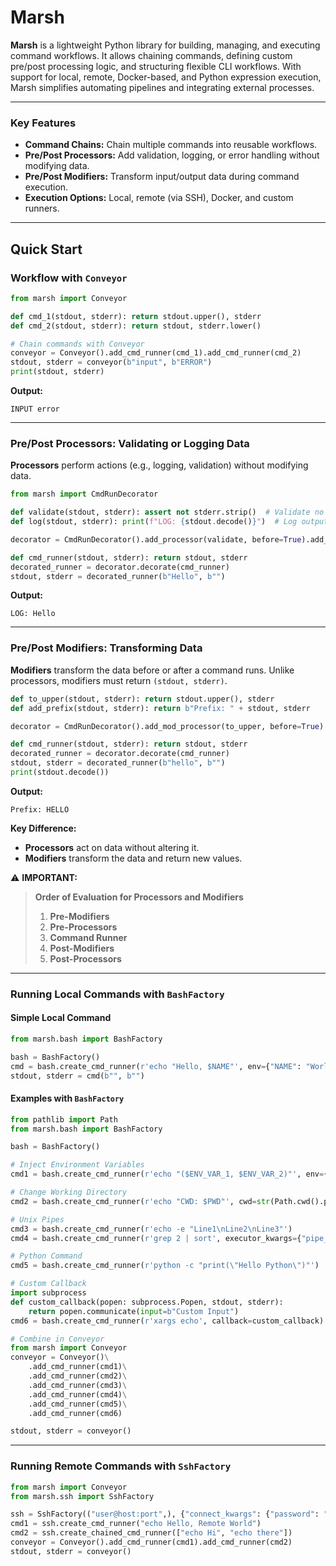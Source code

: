 # Marsh

**Marsh** is a lightweight Python library for building, managing, and executing command workflows. It allows chaining commands, defining custom pre/post processing logic, and structuring flexible CLI workflows. With support for local, remote, Docker-based, and Python expression execution, Marsh simplifies automating pipelines and integrating external processes.

---

### Key Features

- **Command Chains:** Chain multiple commands into reusable workflows.
- **Pre/Post Processors:** Add validation, logging, or error handling without modifying data.
- **Pre/Post Modifiers:** Transform input/output data during command execution.
- **Execution Options:** Local, remote (via SSH), Docker, and custom runners.

---

## Quick Start

### Workflow with `Conveyor`

```python
from marsh import Conveyor

def cmd_1(stdout, stderr): return stdout.upper(), stderr
def cmd_2(stdout, stderr): return stdout, stderr.lower()

# Chain commands with Conveyor
conveyor = Conveyor().add_cmd_runner(cmd_1).add_cmd_runner(cmd_2)
stdout, stderr = conveyor(b"input", b"ERROR")
print(stdout, stderr)
```

**Output:**  
```text
INPUT error
```

---

### Pre/Post Processors: Validating or Logging Data

**Processors** perform actions (e.g., logging, validation) without modifying data.

```python
from marsh import CmdRunDecorator

def validate(stdout, stderr): assert not stderr.strip()  # Validate no errors
def log(stdout, stderr): print(f"LOG: {stdout.decode()}")  # Log output

decorator = CmdRunDecorator().add_processor(validate, before=True).add_processor(log, before=False)

def cmd_runner(stdout, stderr): return stdout, stderr
decorated_runner = decorator.decorate(cmd_runner)
stdout, stderr = decorated_runner(b"Hello", b"")
```

**Output:**  
```text
LOG: Hello
```

---

### Pre/Post Modifiers: Transforming Data

**Modifiers** transform the data before or after a command runs. Unlike processors, modifiers must return `(stdout, stderr)`.

```python
def to_upper(stdout, stderr): return stdout.upper(), stderr
def add_prefix(stdout, stderr): return b"Prefix: " + stdout, stderr

decorator = CmdRunDecorator().add_mod_processor(to_upper, before=True).add_mod_processor(add_prefix, before=False)

def cmd_runner(stdout, stderr): return stdout, stderr
decorated_runner = decorator.decorate(cmd_runner)
stdout, stderr = decorated_runner(b"hello", b"")
print(stdout.decode())
```

**Output:**  
```text
Prefix: HELLO
```

**Key Difference:**  
- **Processors** act on data without altering it.  
- **Modifiers** transform the data and return new values.

⚠️ **IMPORTANT:**  
> **Order of Evaluation for Processors and Modifiers**
> 
> 1. **Pre-Modifiers**  
> 2. **Pre-Processors**  
> 3. **Command Runner**  
> 4. **Post-Modifiers**  
> 5. **Post-Processors**  

---

### Running Local Commands with `BashFactory`

#### Simple Local Command
```python
from marsh.bash import BashFactory

bash = BashFactory()
cmd = bash.create_cmd_runner(r'echo "Hello, $NAME"', env={"NAME": "World"})
stdout, stderr = cmd(b"", b"")
```

#### Examples with `BashFactory`
```python
from pathlib import Path
from marsh.bash import BashFactory

bash = BashFactory()

# Inject Environment Variables
cmd1 = bash.create_cmd_runner(r'echo "($ENV_VAR_1, $ENV_VAR_2)"', env={"ENV_VAR_1": "value1", "ENV_VAR_2": "value2"})

# Change Working Directory
cmd2 = bash.create_cmd_runner(r'echo "CWD: $PWD"', cwd=str(Path.cwd().parent))

# Unix Pipes
cmd3 = bash.create_cmd_runner(r'echo -e "Line1\nLine2\nLine3"')
cmd4 = bash.create_cmd_runner(r'grep 2 | sort', executor_kwargs={"pipe_prev_stdout": True})

# Python Command
cmd5 = bash.create_cmd_runner(r'python -c "print(\"Hello Python\")"')

# Custom Callback
import subprocess
def custom_callback(popen: subprocess.Popen, stdout, stderr):
    return popen.communicate(input=b"Custom Input")
cmd6 = bash.create_cmd_runner(r'xargs echo', callback=custom_callback)

# Combine in Conveyor
from marsh import Conveyor
conveyor = Conveyor()\
    .add_cmd_runner(cmd1)\
    .add_cmd_runner(cmd2)\
    .add_cmd_runner(cmd3)\
    .add_cmd_runner(cmd4)\
    .add_cmd_runner(cmd5)\
    .add_cmd_runner(cmd6)

stdout, stderr = conveyor()
```

---

### Running Remote Commands with `SshFactory`

```python
from marsh import Conveyor
from marsh.ssh import SshFactory

ssh = SshFactory(("user@host:port",), {"connect_kwargs": {"password": "the_ssh_password"}})
cmd1 = ssh.create_cmd_runner("echo Hello, Remote World")
cmd2 = ssh.create_chained_cmd_runner(["echo Hi", "echo there"])
conveyor = Conveyor().add_cmd_runner(cmd1).add_cmd_runner(cmd2)
stdout, stderr = conveyor()
```
